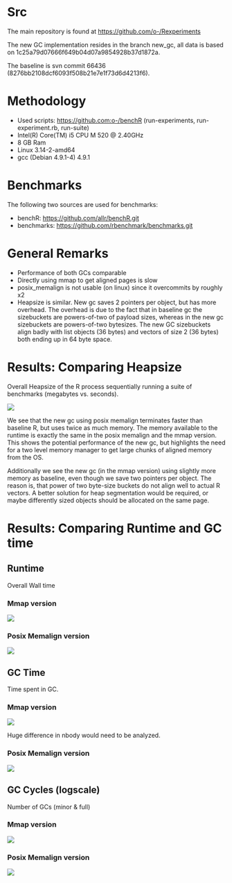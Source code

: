 # Src

The main repository is found at https://github.com/o-/Rexperiments

The new GC implementation resides in the branch new_gc, all data is based on 1c25a79d07666f649b04d07a9854928b37d1872a.

The baseline is svn commit 66436 (8276bb2108dcf6093f508b21e7e1f73d6d4213f6).

# Methodology

* Used scripts: https://github.com:o-/benchR (run-experiments, run-experiment.rb, run-suite)
* Intel(R) Core(TM) i5 CPU M 520  @ 2.40GHz
* 8 GB Ram
* Linux 3.14-2-amd64
* gcc (Debian 4.9.1-4) 4.9.1

# Benchmarks

The following two sources are used for benchmarks:

* benchR:  https://github.com/allr/benchR.git
* benchmarks: https://github.com/rbenchmark/benchmarks.git

# General Remarks

* Performance of both GCs comparable
* Directly using mmap to get aligned pages is slow
* posix_memalign is not usable (on linux) since it overcommits by roughly x2
* Heapsize is similar. New gc saves 2 pointers per object, but has more overhead. The overhead is due to the fact that in baseline gc the sizebuckets are powers-of-two of payload sizes, whereas in the new gc sizebuckets are powers-of-two bytesizes. The new GC sizebuckets align badly with list objects (36 bytes) and vectors of size 2 (36 bytes) both ending up in 64 byte space.

# Results: Comparing Heapsize

Overall Heapsize of the R process sequentially running a suite of benchmarks (megabytes vs. seconds).

![](https://raw.githubusercontent.com/o-/repoRt/master/data/memusg/memusg.png)

We see that the new gc using posix memalign terminates faster than baseline R, but uses twice as much memory. The memory available to the runtime is exactly the same in the posix memalign and the mmap version. This shows the potential performance of the new gc, but highlights the need for a two level memory manager to get large chunks of aligned memory from the OS.

Additionally we see the new gc (in the mmap version) using slightly more memory as baseline, even though we save two pointers per object. The reason is, that power of two byte-size buckets do not align well to actual R vectors. A better solution for heap segmentation would be required, or maybe differently sized objects should be allocated on the same page.

# Results: Comparing Runtime and GC time

## Runtime

Overall Wall time

### Mmap version

![](https://raw.githubusercontent.com/o-/repoRt/master/data/experiments/runtime-mmap.png)

### Posix Memalign version

![](https://raw.githubusercontent.com/o-/repoRt/master/data/experiments/runtime-posix-memalign.png)

## GC Time

Time spent in GC.

### Mmap version

![](https://raw.githubusercontent.com/o-/repoRt/master/data/experiments/gc_time-mmap.png)

Huge difference in nbody would need to be analyzed.

### Posix Memalign version

![](https://raw.githubusercontent.com/o-/repoRt/master/data/experiments/gc_time-posix-memalign.png)

## GC Cycles (logscale)

Number of GCs (minor & full)

### Mmap version

![](https://raw.githubusercontent.com/o-/repoRt/master/data/experiments/gc_cycles-mmap.png)

### Posix Memalign version

![](https://raw.githubusercontent.com/o-/repoRt/master/data/experiments/gc_cycles-posix-memalign.png)


